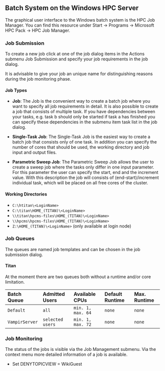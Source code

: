 ## Batch System on the Windows HPC Server

The graphical user interface to the Windows batch system is the HPC Job
Manager. You can find this resource under Start -> Programs -> Microsoft
HPC Pack -> HPC Job Manager.

### Job Submission

To create a new job click at one of the job dialog items in the Actions
submenu Job Submission and specify your job requirements in the job
dialog.

It is advisable to give your job an unique name for distinguishing
reasons during the job monitoring phase.

#### Job Types

-   **Job**: The Job is the convenient way to create a batch job where
    you want to specify all job requirements in detail. It is also
    possible to create a job that consists of multiple task. If you have
    dependencies between your tasks, e.g. task b should only be started
    if task a has finished you can specify these dependencies in the
    submenu item task list in the job dialog.

<!-- -->

-   **Single-Task Job**: The Single-Task Job is the easiest way to
    create a batch job that consists only of one task. In addition you
    can specify the number of cores that should be used, the working
    directory and job input and output files.

<!-- -->

-   **Parametric Sweep Job**: The Parametric Sweep Job allows the user
    to create a sweep job where the tasks only differ in one input
    parameter. For this parameter the user can specify the start, end
    and the increment value. With this description the job will consists
    of (end-start)/increment individual task, which will be placed on
    all free cores of the cluster.

#### Working Directories

-   `C:\htitan\<LoginName>`
-   `C:\titan\HOME_(TITAN)\<LoginName>`
-   `\\titan\hpcms-files\HOME_(TITAN)\<LoginName>`
-   `\\hpcms\hpcms-files\HOME_(TITAN)\<LoginName>`
-   `Z:\HOME_(TITAN)\<LoginName>` (only available at login node)

### Job Queues

The queues are named job templates and can be chosen in the job
submission dialog.

#### Titan

At the moment there are two queues both without a runtime and/or core
limitation.

| Batch Queue    | Admitted Users   | Available CPUs    | Default Runtime | Max. Runtime |
|:---------------|:-----------------|:------------------|:----------------|:-------------|
| `Default`      | `all`            | `min. 1, max. 64` | `none`          | `none`       |
| `VampirServer` | `selected users` | `min. 1, max. 72` | `none`          | `none`       |

### Job Monitoring

The status of the jobs is visible via the Job Management submenu. Via
the context menu more detailed information of a job is available.

-   Set DENYTOPICVIEW = WikiGuest
